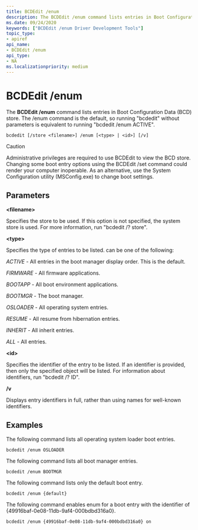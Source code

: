 ```yaml
---
title: BCDEdit /enum
description: The BCDEdit /enum command lists entries in Boot Configuration Data (BCD) store. 
ms.date: 09/24/2020
keywords: ["BCDEdit /enum Driver Development Tools"]
topic_type:
- apiref
api_name:
- BCDEdit /enum
api_type:
- NA
ms.localizationpriority: medium
---
```


BCDEdit /enum
============

The **BCDEdit /enum** command lists entries in Boot Configuration Data (BCD) store. The /enum command is the default,
so running "bcdedit" without parameters is equivalent to running "bcdedit /enum ACTIVE".

```syntax
bcdedit [/store <filename>] /enum [<type> | <id>] [/v]
```

> [!CAUTION]
>Administrative privileges are required to use BCDEdit to view the BCD store. Changing some boot entry options using the BCDEdit /set command could render your computer inoperable. As an alternative, use the System Configuration utility (MSConfig.exe) to change boot settings.

## Parameters

**\<filename\>**

Specifies the store to be used. If this option is not specified, the system store is used. For more information, run "bcdedit /? store".

**\<type\>**

Specifies the type of entries to be listed. <type> can be one of the following:

*ACTIVE* - All entries in the boot manager display order. This is the default.

*FIRMWARE* - All firmware applications.

*BOOTAPP* - All boot environment applications.

*BOOTMGR* - The boot manager.

*OSLOADER* - All operating system entries.

*RESUME* - All resume from hibernation entries.

*INHERIT* - All inherit entries.

*ALL* - All entries.

**\<id\>**

Specifies the identifier of the entry to be listed.  If an identifier is provided, then only the specified object will be
listed. For information about identifiers, run "bcdedit /? ID".

**/v**

Displays entry identifiers in full, rather than using names for well-known identifiers.

## Examples

The following command lists all operating system loader boot entries.

`bcdedit /enum OSLOADER`

The following command lists all boot manager entries.

`bcdedit /enum BOOTMGR`

The following command lists only the default boot entry.

`bcdedit /enum {default}`

The following command enables enum for a boot entry with the identifier of {49916baf-0e08-11db-9af4-000bdbd316a0}.

`bcdedit /enum {49916baf-0e08-11db-9af4-000bdbd316a0} on`
